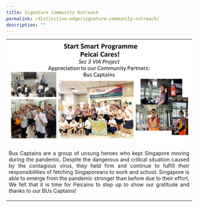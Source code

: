 ```yaml
---
title: Signature Community Outreach
permalink: /distinctive-edge/signature-community-outreach/
description: ""
---
```

<p>
<table border="0" style="border-collapse: collapse; width: 100%;">
<tbody>
<tr>
<td style="width: 100%;"><img src="/images/01 signature outreach.JPG"></td>
</tr>
<tr>
<td style="width: 50%;"><p align="justify">Bus Captains are a group of unsung heroes who kept Singapore moving during the pandemic. Despite the dangerous and critical situation caused by the contagious virus, they held firm and continue to fulfill their responsibilities of fetching Singaporeans to work and school. Singapore is able to emerge from the pandemic stronger than before due to their effort, We felt that it is time for Peicains to step up to show our gratitude and thanks to our BUs Captains!
</p></td>
</tr>
</tbody>
</table>
</p>